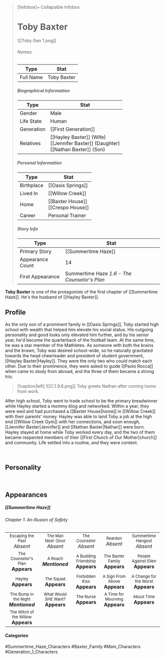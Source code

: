 > [!infobox]+ Collapsible Infobox
> # Toby Baxter
> ![[Toby Gen 1.png]] 
> ###### Names 
> | Type | Stat | 
> | ---- | ---- | 
> | Full Name | Toby Baxter | 
>
> ##### Biographical Information
> | Type | Stat | 
> | ---- | ---- | 
> | Gender | Male | 
> | Life State | Human |
> | Generation | [[First Generation]] |
> | Relatives | [[Hayley Baxter]] (Wife)<br>[[Jennifer Baxter]] (Daughter)<br>[[Nathan Baxter]] (Son)
> 
> ##### Personal Information
> | Type | Stat | 
> | ---- | ---- | 
> | Birthplace |[[Oasis Springs]]| 
> | Lived In |[[Willow Creek]]| 
> | Home |[[Baxter House]]<br>[[Crespo House]]| 
> | Career | Personal Trainer | 
> 
> ##### Story Info
> | Type | Stat | 
> | ---- | ---- | 
> | Primary Story | [[Summertime Haze]] | 
> | Appearance Count | 14 | 
> | First Appearance | Summertime Haze *1.6 - The Counselor's Plan*

**Toby Baxter** is one of the protagonists of the first chapter of [[Summertime Haze]]. He's the husband of [[Hayley Baxter]].

## Profile
As the only son of a prominent family in [[Oasis Springs]], Toby started high school with wealth that helped him elevate his social status. His outgoing personality and good looks only elevated him further, and by his senior year, he'd become the quarterback of the football team. At the same time, he was a star member of the Mathletes. As someone with both the brains and the brawn, Toby was desired school-wide, so he naturally gravitated towards the head cheerleader and president of student government, [[Hayley Baxter|Hayley]]. They were the only two who could match each other. Due to their prominence, they were asked to guide [[Paolo Rocca]] when came to study from abroad, and the three of them became a strong trio.

> [!caption|left]
> ![[C.1.9.6.png]] 
> Toby greets Nathan after coming home from work.

After high school, Toby went to trade school to be the primary breadwinner while Hayley started a mommy blog and networked. Within a year, they were wed and had purchased a [[Baxter House|home]] in [[Willow Creek]] with their parents' money. Hayley was able to land Toby a job at the high end [[Willow Creek Gym]] with her connections, and soon enough, [[Jennifer Baxter|Jennifer]] and [[Nathan Baxter|Nathan]] were born. Hayley stayed at home while Toby worked every day, and the two of them became respected members of their [[First Church of Our Mother|church]] and community. Life settled into a routine, and they were content.

<br style="clear:both; margin: 0; padding: 0" />

## Personality

<br style="clear:both; margin: 0; padding: 0" />

## Appearances
##### [[Summertime Haze]]
###### Chapter 1: An Illusion of Safety

|                                                                       |     |     |     |     |
| --------------------------------------------------------------------- | --- | --- | --- | --- |
| <center><font size=2>Escaping the Past<br><font size=3>*Absent*  | <center><font size=2>The Man Next-Door<br><font size=3>*Absent* | <center><font size=2>The Counselor<br><font size=3>*Absent* | <center><font size=2>Reardon<br><font size=3>*Absent* | <center><font size=2>Summertime Hangout<br><font size=3>*Absent* |
| <center><font size=2>The Counselor's Plan<br><font size=3>**Appears**  | <center><font size=2>A Roach<br><font size=3>***Mentioned*** | <center><font size=2>A Budding Friendship<br><font size=3>**Appears** | <center><font size=2>The Baxter Family<br><font size=3>**Appears** | <center><font size=2>People Against Ellen<br><font size=3>**Appears** |
| <center><font size=2>Hayley<br><font size=3>**Appears**  | <center><font size=2>The Squad<br><font size=3>**Appears** | <center><font size=2>Forbidden Kiss<br><font size=3>**Appears** | <center><font size=2>A Sign From Above<br><font size=3>**Appears** | <center><font size=2>A Change for the Worst<br><font size=3>**Appears** |
| <center><font size=2>The Bump in the Night<br><font size=3>***Mentioned***   | <center><font size=2>What Would SHE Want?<br><font size=3>**Appears** | <center><font size=2>The Nurse<br><font size=3>**Appears** | <center><font size=2>A Time for Mourning<br><font size=3>**Appears** | <center><font size=2>About Time<br><font size=3>**Appears** |
| <center><font size=2>The Witch of the Willow<br><font size=3>**Appears**  |
#### Categories
#Summertime_Haze_Characters #Baxter_Family #Main_Characters #Generation_1_Characters